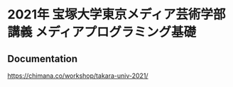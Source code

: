 # 2021年 宝塚大学東京メディア芸術学部講義 メディアプログラミング基礎

## Documentation
https://chimana.co/workshop/takara-univ-2021/
